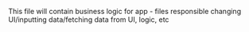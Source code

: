 This file will contain business logic for app - files responsible changing UI/inputting data/fetching data from UI, logic, etc